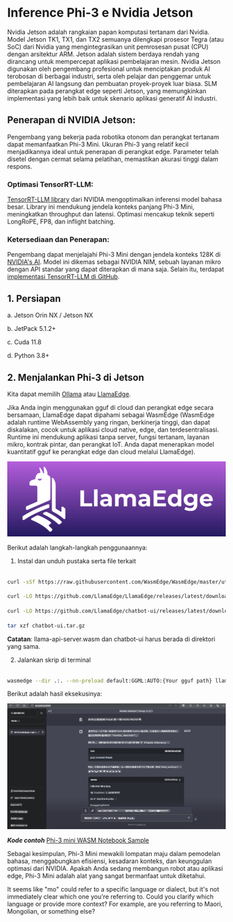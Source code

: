 # **Inference Phi-3 e Nvidia Jetson**

Nvidia Jetson adalah rangkaian papan komputasi tertanam dari Nvidia. Model Jetson TK1, TX1, dan TX2 semuanya dilengkapi prosesor Tegra (atau SoC) dari Nvidia yang mengintegrasikan unit pemrosesan pusat (CPU) dengan arsitektur ARM. Jetson adalah sistem berdaya rendah yang dirancang untuk mempercepat aplikasi pembelajaran mesin. Nvidia Jetson digunakan oleh pengembang profesional untuk menciptakan produk AI terobosan di berbagai industri, serta oleh pelajar dan penggemar untuk pembelajaran AI langsung dan pembuatan proyek-proyek luar biasa. SLM diterapkan pada perangkat edge seperti Jetson, yang memungkinkan implementasi yang lebih baik untuk skenario aplikasi generatif AI industri.

## Penerapan di NVIDIA Jetson:
Pengembang yang bekerja pada robotika otonom dan perangkat tertanam dapat memanfaatkan Phi-3 Mini. Ukuran Phi-3 yang relatif kecil menjadikannya ideal untuk penerapan di perangkat edge. Parameter telah disetel dengan cermat selama pelatihan, memastikan akurasi tinggi dalam respons.

### Optimasi TensorRT-LLM:
[TensorRT-LLM library](https://github.com/NVIDIA/TensorRT-LLM?WT.mc_id=aiml-138114-kinfeylo) dari NVIDIA mengoptimalkan inferensi model bahasa besar. Library ini mendukung jendela konteks panjang Phi-3 Mini, meningkatkan throughput dan latensi. Optimasi mencakup teknik seperti LongRoPE, FP8, dan inflight batching.

### Ketersediaan dan Penerapan:
Pengembang dapat menjelajahi Phi-3 Mini dengan jendela konteks 128K di [NVIDIA's AI](https://www.nvidia.com/en-us/ai-data-science/generative-ai/). Model ini dikemas sebagai NVIDIA NIM, sebuah layanan mikro dengan API standar yang dapat diterapkan di mana saja. Selain itu, terdapat [implementasi TensorRT-LLM di GitHub](https://github.com/NVIDIA/TensorRT-LLM).

## **1. Persiapan**

a. Jetson Orin NX / Jetson NX

b. JetPack 5.1.2+

c. Cuda 11.8

d. Python 3.8+

## **2. Menjalankan Phi-3 di Jetson**

Kita dapat memilih [Ollama](https://ollama.com) atau [LlamaEdge](https://llamaedge.com).

Jika Anda ingin menggunakan gguf di cloud dan perangkat edge secara bersamaan, LlamaEdge dapat dipahami sebagai WasmEdge (WasmEdge adalah runtime WebAssembly yang ringan, berkinerja tinggi, dan dapat diskalakan, cocok untuk aplikasi cloud native, edge, dan terdesentralisasi. Runtime ini mendukung aplikasi tanpa server, fungsi tertanam, layanan mikro, kontrak pintar, dan perangkat IoT. Anda dapat menerapkan model kuantitatif gguf ke perangkat edge dan cloud melalui LlamaEdge).

![llamaedge](../../../../../translated_images/llamaedge.1356a35c809c5e9d89d8168db0c92161e87f5e2c34831f2fad800f00fc4e74dc.mo.jpg)

Berikut adalah langkah-langkah penggunaannya:

1. Instal dan unduh pustaka serta file terkait

```bash

curl -sSf https://raw.githubusercontent.com/WasmEdge/WasmEdge/master/utils/install.sh | bash -s -- --plugin wasi_nn-ggml

curl -LO https://github.com/LlamaEdge/LlamaEdge/releases/latest/download/llama-api-server.wasm

curl -LO https://github.com/LlamaEdge/chatbot-ui/releases/latest/download/chatbot-ui.tar.gz

tar xzf chatbot-ui.tar.gz

```

**Catatan**: llama-api-server.wasm dan chatbot-ui harus berada di direktori yang sama.

2. Jalankan skrip di terminal

```bash

wasmedge --dir .:. --nn-preload default:GGML:AUTO:{Your gguf path} llama-api-server.wasm -p phi-3-chat

```

Berikut adalah hasil eksekusinya:

![llamaedgerun](../../../../../translated_images/llamaedgerun.66eb2acd7f14e814437879522158b9531ae7c955014d48d0708d0e4ce6ac94a6.mo.png)

***Kode contoh*** [Phi-3 mini WASM Notebook Sample](https://github.com/Azure-Samples/Phi-3MiniSamples/tree/main/wasm)

Sebagai kesimpulan, Phi-3 Mini mewakili lompatan maju dalam pemodelan bahasa, menggabungkan efisiensi, kesadaran konteks, dan keunggulan optimasi dari NVIDIA. Apakah Anda sedang membangun robot atau aplikasi edge, Phi-3 Mini adalah alat yang sangat bermanfaat untuk diketahui.

It seems like "mo" could refer to a specific language or dialect, but it's not immediately clear which one you're referring to. Could you clarify which language or provide more context? For example, are you referring to Maori, Mongolian, or something else?